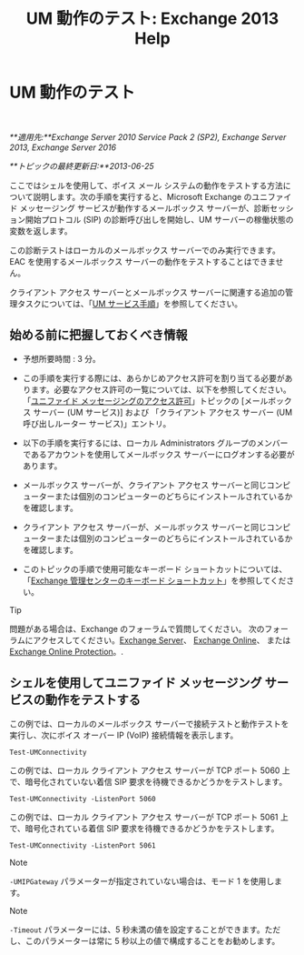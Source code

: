 ﻿---
title: 'UM 動作のテスト: Exchange 2013 Help'
TOCTitle: UM 動作のテスト
ms:assetid: 06c9ab4e-8272-47b1-a217-e366f7e9dbaa
ms:mtpsurl: https://technet.microsoft.com/ja-jp/library/Aa995957(v=EXCHG.150)
ms:contentKeyID: 56270037
ms.date: 04/24/2018
mtps_version: v=EXCHG.150
ms.translationtype: HT
---

# UM 動作のテスト

 

_**適用先:**Exchange Server 2010 Service Pack 2 (SP2), Exchange Server 2013, Exchange Server 2016_

_**トピックの最終更新日:**2013-06-25_

ここではシェルを使用して、ボイス メール システムの動作をテストする方法について説明します。次の手順を実行すると、Microsoft Exchange のユニファイド メッセージング サービスが動作するメールボックス サーバーが、診断セッション開始プロトコル (SIP) の診断呼び出しを開始し、UM サーバーの稼働状態の変数を返します。

この診断テストはローカルのメールボックス サーバーでのみ実行できます。EAC を使用するメールボックス サーバーの動作をテストすることはできません。

クライアント アクセス サーバーとメールボックス サーバーに関連する追加の管理タスクについては、「[UM サービス手順](um-services-procedures-exchange-2013-help.md)」を参照してください。

## 始める前に把握しておくべき情報

  - 予想所要時間 : 3 分。

  - この手順を実行する際には、あらかじめアクセス許可を割り当てる必要があります。必要なアクセス許可の一覧については、以下を参照してください。「[ユニファイド メッセージングのアクセス許可](unified-messaging-permissions-exchange-2013-help.md)」トピックの \[メールボックス サーバー (UM サービス)\] および 「クライアント アクセス サーバー (UM 呼び出しルーター サービス)」エントリ。

  - 以下の手順を実行するには、ローカル Administrators グループのメンバーであるアカウントを使用してメールボックス サーバーにログオンする必要があります。

  - メールボックス サーバーが、クライアント アクセス サーバーと同じコンピューターまたは個別のコンピューターのどちらにインストールされているかを確認します。

  - クライアント アクセス サーバーが、メールボックス サーバーと同じコンピューターまたは個別のコンピューターのどちらにインストールされているかを確認します。

  - このトピックの手順で使用可能なキーボード ショートカットについては、「[Exchange 管理センターのキーボード ショートカット](keyboard-shortcuts-in-the-exchange-admin-center-exchange-online-protection-help.md)」を参照してください。


> [!TIP]
> 問題がある場合は、Exchange のフォーラムで質問してください。 次のフォーラムにアクセスしてください。<A href="https://go.microsoft.com/fwlink/p/?linkid=60612">Exchange Server</A>、 <A href="https://go.microsoft.com/fwlink/p/?linkid=267542">Exchange Online</A>、 または <A href="https://go.microsoft.com/fwlink/p/?linkid=285351">Exchange Online Protection</A>。.



## シェルを使用してユニファイド メッセージング サービスの動作をテストする

この例では、ローカルのメールボックス サーバーで接続テストと動作テストを実行し、次にボイス オーバー IP (VoIP) 接続情報を表示します。

    Test-UMConnectivity

この例では、ローカル クライアント アクセス サーバーが TCP ポート 5060 上で、暗号化されていない着信 SIP 要求を待機できるかどうかをテストします。

    Test-UMConnectivity -ListenPort 5060

この例では、ローカル クライアント アクセス サーバーが TCP ポート 5061 上で、暗号化されている着信 SIP 要求を待機できるかどうかをテストします。

    Test-UMConnectivity -ListenPort 5061


> [!NOTE]
> <CODE>-UMIPGateway</CODE> パラメーターが指定されていない場合は、モード 1 を使用します。




> [!NOTE]
> <CODE>-Timeout</CODE> パラメーターには、5 秒未満の値を設定することができます。ただし、このパラメーターは常に 5 秒以上の値で構成することをお勧めします。


